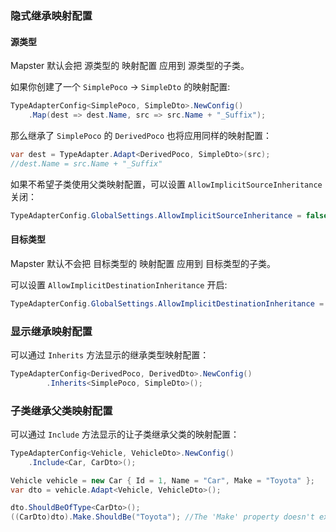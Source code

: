 ### 隐式继承映射配置



#### 源类型

Mapster 默认会把 源类型的 映射配置 应用到 源类型的子类。

如果你创建了一个 `SimplePoco` -> `SimpleDto` 的映射配置:

```csharp
TypeAdapterConfig<SimplePoco, SimpleDto>.NewConfig()
    .Map(dest => dest.Name, src => src.Name + "_Suffix");
```

那么继承了 `SimplePoco`  的 `DerivedPoco` 也将应用同样的映射配置：

```csharp
var dest = TypeAdapter.Adapt<DerivedPoco, SimpleDto>(src); 
//dest.Name = src.Name + "_Suffix"
```

如果不希望子类使用父类映射配置，可以设置 `AllowImplicitSourceInheritance` 关闭：

```csharp
TypeAdapterConfig.GlobalSettings.AllowImplicitSourceInheritance = false;
```



#### 目标类型

Mapster 默认不会把 目标类型的 映射配置 应用到 目标类型的子类。

可以设置 `AllowImplicitDestinationInheritance` 开启:

```csharp
TypeAdapterConfig.GlobalSettings.AllowImplicitDestinationInheritance = true;
```





### 显示继承映射配置

可以通过 `Inherits` 方法显示的继承类型映射配置：

```csharp
TypeAdapterConfig<DerivedPoco, DerivedDto>.NewConfig()
        .Inherits<SimplePoco, SimpleDto>();
```



### 子类继承父类映射配置

可以通过 `Include` 方法显示的让子类继承父类的映射配置：

```csharp
TypeAdapterConfig<Vehicle, VehicleDto>.NewConfig()
    .Include<Car, CarDto>();

Vehicle vehicle = new Car { Id = 1, Name = "Car", Make = "Toyota" };
var dto = vehicle.Adapt<Vehicle, VehicleDto>();

dto.ShouldBeOfType<CarDto>();
((CarDto)dto).Make.ShouldBe("Toyota"); //The 'Make' property doesn't exist in Vehicle
```
